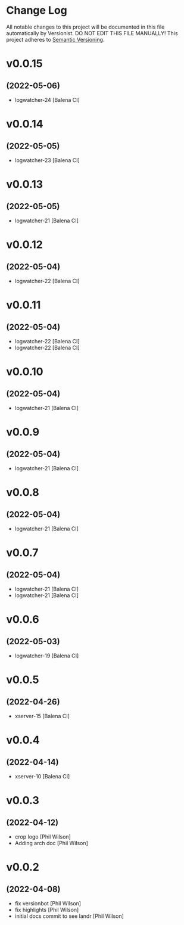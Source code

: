 # Change Log

All notable changes to this project will be documented in this file
automatically by Versionist. DO NOT EDIT THIS FILE MANUALLY!
This project adheres to [Semantic Versioning](http://semver.org/).

# v0.0.15
## (2022-05-06)

* logwatcher-24 [Balena CI]

# v0.0.14
## (2022-05-05)

* logwatcher-23 [Balena CI]

# v0.0.13
## (2022-05-05)

* logwatcher-21 [Balena CI]

# v0.0.12
## (2022-05-04)

* logwatcher-22 [Balena CI]

# v0.0.11
## (2022-05-04)

* logwatcher-22 [Balena CI]
* logwatcher-22 [Balena CI]

# v0.0.10
## (2022-05-04)

* logwatcher-21 [Balena CI]

# v0.0.9
## (2022-05-04)

* logwatcher-21 [Balena CI]

# v0.0.8
## (2022-05-04)

* logwatcher-21 [Balena CI]

# v0.0.7
## (2022-05-04)

* logwatcher-21 [Balena CI]
* logwatcher-21 [Balena CI]

# v0.0.6
## (2022-05-03)

* logwatcher-19 [Balena CI]

# v0.0.5
## (2022-04-26)

* xserver-15 [Balena CI]

# v0.0.4
## (2022-04-14)

* xserver-10 [Balena CI]

# v0.0.3
## (2022-04-12)

* crop logo [Phil Wilson]
* Adding arch doc [Phil Wilson]

# v0.0.2
## (2022-04-08)

* fix versionbot [Phil Wilson]
* fix highlights [Phil Wilson]
* initial docs commit to see landr [Phil Wilson]
